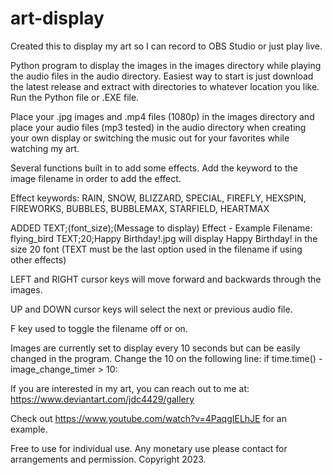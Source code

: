 # art-display

Created this to display my art so I can record to OBS Studio or just play live.

Python program to display the images in the images directory while playing the audio files in the audio directory.
Easiest way to start is just download the latest release and extract with directories to whatever location you like. Run the Python file or .EXE file.

Place your .jpg images and .mp4 files (1080p) in the images directory and place your audio files (mp3 tested) in the audio directory when creating your own display or switching the music out for your favorites while watching my art.

Several functions built in to add some effects. Add the keyword to the image filename in order to add the effect.

Effect keywords: RAIN, SNOW, BLIZZARD, SPECIAL, FIREFLY, HEXSPIN, FIREWORKS, BUBBLES, BUBBLEMAX, STARFIELD, HEARTMAX

ADDED TEXT;(font_size);(Message to display) Effect - Example Filename: flying_bird TEXT;20;Happy Birthday!.jpg will display Happy Birthday! in the size 20 font
(TEXT must be the last option used in the filename if using other effects)

LEFT and RIGHT cursor keys will move forward and backwards through the images.

UP and DOWN cursor keys will select the next or previous audio file.

F key used to toggle the filename off or on.

Images are currently set to display every 10 seconds but can be easily changed in the program. Change the 10 on the following line: if time.time() - image_change_timer > 10:

If you are interested in my art, you can reach out to me at: https://www.deviantart.com/jdc4429/gallery

Check out https://www.youtube.com/watch?v=4PaqgIELhJE for an example.

Free to use for individual use.  Any monetary use please contact for arrangements and permission. Copyright 2023.
